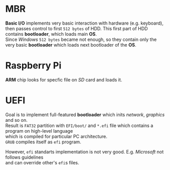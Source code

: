 # MBR

**Basic I/O** implements very basic interaction with hardware (e.g. keyboard), then passes control to first `512 bytes` of HDD.
This first part of HDD contains **bootloader**, which loads main **OS**.  
Since *Windows* `512 bytes` became not enough, so they contain only the very basic **bootloader** which loads next bootloader
of the **OS**.


# Raspberry Pi

**ARM** chip looks for specfic file on *SD* card and loads it.


# UEFI

Goal is to implement full-featured **bootloader** which inits *network*, *graphics* and so on.  
Result is `FAT32` partition with `EFI/boot/` and `*.efi` file which contains a program on high-level language  
which is compiled for particular PC architecture.  
`GRUB` compiles itself as `efi` program.

However, `efi` standarts implementation is not very good. E.g. *Microsoft* not follows guidelines  
and can override other's `efi`s files.  
